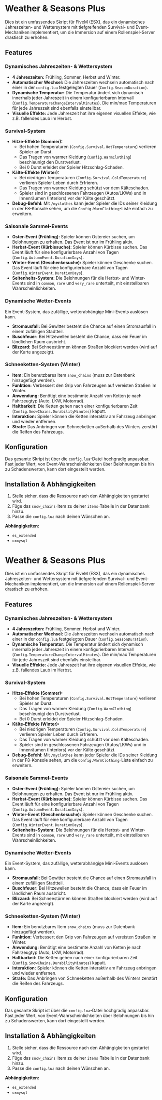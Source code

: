 
# Weather & Seasons Plus

Dies ist ein umfassendes Skript für FiveM (ESX), das ein dynamisches Jahreszeiten- und Wettersystem mit tiefgreifenden Survival- und Event-Mechaniken implementiert, um die Immersion auf einem Rollenspiel-Server drastisch zu erhöhen.

## Features

### Dynamisches Jahreszeiten- & Wettersystem
- **4 Jahreszeiten:** Frühling, Sommer, Herbst und Winter.
- **Automatischer Wechsel:** Die Jahreszeiten wechseln automatisch nach einer in der `config.lua` festgelegten Dauer (`Config.SeasonDuration`).
- **Dynamische Temperatur:** Die Temperatur ändert sich dynamisch innerhalb jeder Jahreszeit in einem konfigurierbaren Intervall (`Config.TemperatureChangeIntervalMinutes`). Die min/max Temperaturen für jede Jahreszeit sind ebenfalls einstellbar.
- **Visuelle Effekte:** Jede Jahreszeit hat ihre eigenen visuellen Effekte, wie z.B. fallendes Laub im Herbst.

### Survival-System
- **Hitze-Effekte (Sommer):**
  - Bei hohen Temperaturen (`Config.Survival.HotTemperature`) verlieren Spieler an Durst.
  - Das Tragen von warmer Kleidung (`Config.WarmClothing`) beschleunigt den Durstverlust.
  - Bei 0 Durst erleidet der Spieler Hitzschlag-Schaden.
- **Kälte-Effekte (Winter):**
  - Bei niedrigen Temperaturen (`Config.Survival.ColdTemperature`) verlieren Spieler Leben durch Erfrieren.
  - Das Tragen von warmer Kleidung schützt vor dem Kälteschaden.
  - Spieler sind in geschlossenen Fahrzeugen (Autos/LKWs) und in Innenräumen (Interiors) vor der Kälte geschützt.
- **Debug-Befehl:** Mit `/myclothes` kann jeder Spieler die IDs seiner Kleidung in der F8-Konsole sehen, um die `Config.WarmClothing`-Liste einfach zu erweitern.

### Saisonale Sammel-Events
- **Oster-Event (Frühling):** Spieler können Ostereier suchen, um Belohnungen zu erhalten. Das Event ist nur im Frühling aktiv.
- **Herbst-Event (Kürbissuche):** Spieler können Kürbisse suchen. Das Event läuft für eine konfigurierbare Anzahl von Tagen (`Config.AutumnEvent.DurationDays`).
- **Winter-Event (Geschenkesuche):** Spieler können Geschenke suchen. Das Event läuft für eine konfigurierbare Anzahl von Tagen (`Config.WinterEvent.DurationDays`).
- **Seltenheits-System:** Die Belohnungen für die Herbst- und Winter-Events sind in `common`, `rare` und `very_rare` unterteilt, mit einstellbaren Wahrscheinlichkeiten.

### Dynamische Wetter-Events
Ein Event-System, das zufällige, wetterabhängige Mini-Events auslösen kann.
- **Stromausfall:** Bei Gewitter besteht die Chance auf einen Stromausfall in einem zufälligen Stadtteil.
- **Buschfeuer:** Bei Hitzewellen besteht die Chance, dass ein Feuer im ländlichen Raum ausbricht.
- **Blizzard:** Bei Schneestürmen können Straßen blockiert werden (wird auf der Karte angezeigt).

### Schneeketten-System (Winter)
- **Item:** Ein benutzbares Item `snow_chains` (muss zur Datenbank hinzugefügt werden).
- **Funktion:** Verbessert den Grip von Fahrzeugen auf vereisten Straßen im Winter.
- **Anwendung:** Benötigt eine bestimmte Anzahl von Ketten je nach Fahrzeugtyp (Auto, LKW, Motorrad).
- **Haltbarkeit:** Die Ketten gehen nach einer konfigurierbaren Zeit (`Config.SnowChains.DurabilityMinutes`) kaputt.
- **Interaktion:** Spieler können die Ketten interaktiv am Fahrzeug anbringen und wieder entfernen.
- **Strafe:** Das Anbringen von Schneeketten außerhalb des Winters zerstört die Reifen des Fahrzeugs.

## Konfiguration
Das gesamte Skript ist über die `config.lua`-Datei hochgradig anpassbar. Fast jeder Wert, von Event-Wahrscheinlichkeiten über Belohnungen bis hin zu Schadenswerten, kann dort eingestellt werden.

## Installation & Abhängigkeiten
1.  Stelle sicher, dass die Ressource nach den Abhängigkeiten gestartet wird.
2.  Füge das `snow_chains`-Item zu deiner `items`-Tabelle in der Datenbank hinzu.
3.  Passe die `config.lua` nach deinen Wünschen an.

**Abhängigkeiten:**
- `es_extended`
- `oxmysql`

# Weather & Seasons Plus

Dies ist ein umfassendes Skript für FiveM (ESX), das ein dynamisches Jahreszeiten- und Wettersystem mit tiefgreifenden Survival- und Event-Mechaniken implementiert, um die Immersion auf einem Rollenspiel-Server drastisch zu erhöhen.

## Features

### Dynamisches Jahreszeiten- & Wettersystem
- **4 Jahreszeiten:** Frühling, Sommer, Herbst und Winter.
- **Automatischer Wechsel:** Die Jahreszeiten wechseln automatisch nach einer in der `config.lua` festgelegten Dauer (`Config.SeasonDuration`).
- **Dynamische Temperatur:** Die Temperatur ändert sich dynamisch innerhalb jeder Jahreszeit in einem konfigurierbaren Intervall (`Config.TemperatureChangeIntervalMinutes`). Die min/max Temperaturen für jede Jahreszeit sind ebenfalls einstellbar.
- **Visuelle Effekte:** Jede Jahreszeit hat ihre eigenen visuellen Effekte, wie z.B. fallendes Laub im Herbst.

### Survival-System
- **Hitze-Effekte (Sommer):**
  - Bei hohen Temperaturen (`Config.Survival.HotTemperature`) verlieren Spieler an Durst.
  - Das Tragen von warmer Kleidung (`Config.WarmClothing`) beschleunigt den Durstverlust.
  - Bei 0 Durst erleidet der Spieler Hitzschlag-Schaden.
- **Kälte-Effekte (Winter):**
  - Bei niedrigen Temperaturen (`Config.Survival.ColdTemperature`) verlieren Spieler Leben durch Erfrieren.
  - Das Tragen von warmer Kleidung schützt vor dem Kälteschaden.
  - Spieler sind in geschlossenen Fahrzeugen (Autos/LKWs) und in Innenräumen (Interiors) vor der Kälte geschützt.
- **Debug-Befehl:** Mit `/myclothes` kann jeder Spieler die IDs seiner Kleidung in der F8-Konsole sehen, um die `Config.WarmClothing`-Liste einfach zu erweitern.

### Saisonale Sammel-Events
- **Oster-Event (Frühling):** Spieler können Ostereier suchen, um Belohnungen zu erhalten. Das Event ist nur im Frühling aktiv.
- **Herbst-Event (Kürbissuche):** Spieler können Kürbisse suchen. Das Event läuft für eine konfigurierbare Anzahl von Tagen (`Config.AutumnEvent.DurationDays`).
- **Winter-Event (Geschenkesuche):** Spieler können Geschenke suchen. Das Event läuft für eine konfigurierbare Anzahl von Tagen (`Config.WinterEvent.DurationDays`).
- **Seltenheits-System:** Die Belohnungen für die Herbst- und Winter-Events sind in `common`, `rare` und `very_rare` unterteilt, mit einstellbaren Wahrscheinlichkeiten.

### Dynamische Wetter-Events
Ein Event-System, das zufällige, wetterabhängige Mini-Events auslösen kann.
- **Stromausfall:** Bei Gewitter besteht die Chance auf einen Stromausfall in einem zufälligen Stadtteil.
- **Buschfeuer:** Bei Hitzewellen besteht die Chance, dass ein Feuer im ländlichen Raum ausbricht.
- **Blizzard:** Bei Schneestürmen können Straßen blockiert werden (wird auf der Karte angezeigt).

### Schneeketten-System (Winter)
- **Item:** Ein benutzbares Item `snow_chains` (muss zur Datenbank hinzugefügt werden).
- **Funktion:** Verbessert den Grip von Fahrzeugen auf vereisten Straßen im Winter.
- **Anwendung:** Benötigt eine bestimmte Anzahl von Ketten je nach Fahrzeugtyp (Auto, LKW, Motorrad).
- **Haltbarkeit:** Die Ketten gehen nach einer konfigurierbaren Zeit (`Config.SnowChains.DurabilityMinutes`) kaputt.
- **Interaktion:** Spieler können die Ketten interaktiv am Fahrzeug anbringen und wieder entfernen.
- **Strafe:** Das Anbringen von Schneeketten außerhalb des Winters zerstört die Reifen des Fahrzeugs.

## Konfiguration
Das gesamte Skript ist über die `config.lua`-Datei hochgradig anpassbar. Fast jeder Wert, von Event-Wahrscheinlichkeiten über Belohnungen bis hin zu Schadenswerten, kann dort eingestellt werden.

## Installation & Abhängigkeiten
1.  Stelle sicher, dass die Ressource nach den Abhängigkeiten gestartet wird.
2.  Füge das `snow_chains`-Item zu deiner `items`-Tabelle in der Datenbank hinzu.
3.  Passe die `config.lua` nach deinen Wünschen an.

**Abhängigkeiten:**
- `es_extended`
- `oxmysql`

